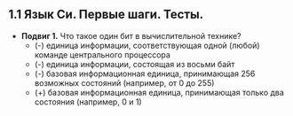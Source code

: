 ## 1.1 Язык Си. Первые шаги. Тесты.
* **Подвиг 1.** Что такое один бит в вычислительной технике?
    * (-) единица информации, соответствующая одной (любой) команде центрального процессора
    * (-) единица информации, состоящая из восьми байт
    * (-) базовая информационная единица, принимающая 256 возможных состояний (например, от 0 до 255)
    * (+) базовая информационная единица, принимающая только два состояния (например, 0 и 1)

